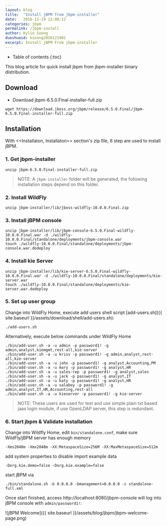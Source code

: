 ```yaml
---
layout: blog
title:  "Install jBPM from jbpm-installer"
date:   2016-12-19 12:00:12
categories: jbpm
permalink: /jbpm-install
author: Kylin Soong
duoshuoid: ksoong2016121901
excerpt: Install jBPM From jbpm-installer
---
```


* Table of contents
{:toc}

This blog article for quick install jbpm from jbpm-installer binary distribution.

## Download

* Download jbpm-6.5.0.Final-installer-full.zip

~~~
wget https://download.jboss.org/jbpm/release/6.5.0.Final/jbpm-6.5.0.Final-installer-full.zip
~~~

## Installation

With <<Installaton, Installaton>> section's zip file, 6 step are used to install jBPM.

### 1. Get jbpm-installer

~~~
unzip jbpm-6.5.0.Final-installer-full.zip
~~~

> NOTE: A `jbpm-installer` folder will be generated, the following installation steps depend on this folder.

### 2. Install WildFly

~~~
unzip jbpm-installer/lib/jboss-wildfly-10.0.0.Final.zip
~~~

### 3. Install jBPM console

~~~
unzip jbpm-installer/lib/jbpm-console-6.5.0.Final-wildfly-10.0.0.Final.war -d ./wildfly-10.0.0.Final/standalone/deployments/jbpm-console.war
touch ./wildfly-10.0.0.Final/standalone/deployments/jbpm-console.war.dodeploy
~~~

### 4. Install kie Server

~~~
unzip jbpm-installer/lib/kie-server-6.5.0.Final-wildfly-10.0.0.Final.war -d ./wildfly-10.0.0.Final/standalone/deployments/kie-server.war
touch ./wildfly-10.0.0.Final/standalone/deployments/kie-server.war.dodeploy
~~~

### 5. Set up user group

Change into WildFly Home, execute add users shell script [add-users.sh]({{ site.baseurl }}/assets/download/shell/add-users.sh):

~~~
./add-users.sh
~~~ 

Alternatively, execute below commands under WildFly Home

~~~
./bin/add-user.sh -a -u admin -p password1! -g admin,analyst,kiemgmt,rest-all,kie-server
./bin/add-user.sh -a -u krisv -p password1! -g admin,analyst,rest-all,kie-server
./bin/add-user.sh -a -u john -p password1! -g analyst,Accounting,PM
./bin/add-user.sh -a -u mary -p password1! -g analyst,HR
./bin/add-user.sh -a -u sales-rep -p password1! -g analyst,sales
./bin/add-user.sh -a -u jack -p password1! -g analyst,IT
./bin/add-user.sh -a -u katy -p password1! -g analyst,HR
./bin/add-user.sh -a -u salaboy -p password1! -g admin,analyst,IT,HR,Accounting,rest-all
./bin/add-user.sh -a -u kieserver -p password1! -g kie-server
~~~

> NOTE: These users are used for test and use simple plain txt based jaas login module, if use OpenLDAP server, this step is redundant.

### 6. Start jbpm & Validate installation

Change into Wildfly Home, edit `bin/standalone.conf`, make sure WildFly/jBPM server has enough memory

~~~
-Xms2048m -Xmx2048m -XX:MetaspaceSize=256M -XX:MaxMetaspaceSize=512m
~~~

add system properties to disable import example data

~~~
-Dorg.kie.demo=false -Dorg.kie.example=false
~~~

start jBPM via 

~~~
./bin/standalone.sh -b 0.0.0.0 -bmanagement=0.0.0.0 -c standalone-full.xml
~~~

Once start finished, access http://localhost:8080/jbpm-console will log into jBPM console with `admin/password1!`:

![jBPM Welcome]({{ site.baseurl }}/assets/blog/jbpm/jbpm-welcome-page.png)
